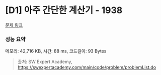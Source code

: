 # [D1] 아주 간단한 계산기 - 1938 

[문제 링크](https://swexpertacademy.com/main/code/problem/problemDetail.do?contestProbId=AV5PjsYKAMIDFAUq) 

### 성능 요약

메모리: 42,716 KB, 시간: 88 ms, 코드길이: 93 Bytes



> 출처: SW Expert Academy, https://swexpertacademy.com/main/code/problem/problemList.do